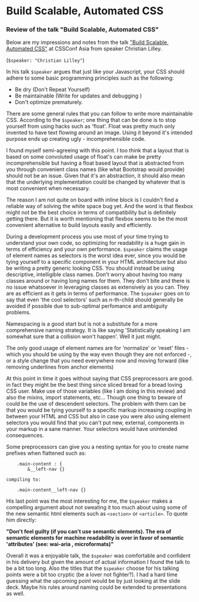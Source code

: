 # Build Scalable, Automated CSS

### Review of the talk "Build Scalable, Automated CSS"

Below are my impressions and notes from the talk ["Build Scalable, Automated CSS"](https://www.youtube.com/watch?v=Tk_0qYEFtAY) at CSSConf Asia from speaker Christian Lilley. 

(`$speaker: "Christian Lilley"`)

In his talk `$speaker` argues that just like your Javascript, your CSS should adhere to some basic programming principles such as the following:

- Be dry (Don't Repeat Yourself)
- Be maintainable (Write for updates and debugging )
- Don't optimize prematurely.

There are some general rules that you can follow to write more maintainable CSS. According to the `$speaker`; one thing that can be done is to stop yourself from using hacks such as 'float'. Float was pretty much only invented to have text flowing around an image. Using it beyond it's intended purpose ends up creating ugly - incomprehensible code.

I found myself semi-agreeing with this point. I too think that a layout that is based on some convoluted usage of float's can make be pretty incomprehensible but having a float based layout that is abstracted from you through convenient class names (like what Bootstrap would provide) should not be an issue. Given that it's an abstraction, it should also mean that the underlying implementation could be changed by whatever that is most convenient when necessary.

The reason I am not quite on board with inline block is I couldn't find a reliable way of solving the white space bug yet. And the word is that flexbox might not be the best choice in terms of compatibility but is definitely getting there. But it is worth mentioning that flexbox seems to be the most convenient alternative to build layouts easily and efficiently.

During a development process you use most of your time trying to understand your own code, so optimizing for readability is a huge gain in terms of efficiency and your own performance. `$speaker` claims the usage of element names as selectors is the worst idea ever, since you would be tying yourself to a specific component in your HTML architecture but also be writing a pretty generic looking CSS. You should instead be using descriptive, intelligible class names. Don't worry about having too many classes around or having long names for them. They don't bite and there is no issue whatsoever in leveraging classes as extensively as you can. They are as efficient as it gets in terms of performance. The `$speaker` goes on to say that even 'the cool selectors' such as n-th-child should generally be avoided if possible due to sub-optimal perfomance and ambiguity problems. 

Namespacing is a good start but is not a substitute for a more comprehensive naming strategy. It is like saying 'Statistically speaking I am somewhat sure that a collision won't happen'. Well it just might.

The only good usage of element names are for 'normalize' or 'reset' files -  which you should be using by the way even though they are not enforced -, or a style change that you need everywhere now and moving forward (like removing underlines from anchor elements)

At this point in time it goes without saying that CSS preprocessors are good. in fact they might be the best thing since sliced bread for a bread loving CSS user. Make use of those variables (like I am doing in this review) and also the mixins, import statements, etc... Though one thing to beware of could be the use of descendent selectors. The problem with them can be that you would be tying yourself to a specific markup increasing coupling in between your HTML and CSS but also in case you were also using element selectors you would find that you can't put new, external, components in your markup in a sane manner. Your selectors would have unintended consequences.

Some preprocessors can give you a nesting syntax for you to create name prefixes when flattened such as:
```
	.main-content : {
		&__left-nav {}
```
	compiling to:
```
	.main-content__left-nav {}
```

His last point was the most interesting for me, the `$speaker` makes a compelling argument about not sweating it too much about using some of the new semantic html elements such as `<section>` or `<article>`. To quote him directly:

**"Don't feel guilty (if you can't use semantic elements). The era of semantic elements for machine readability is over in favor of semantic 'attributes' (see: wai-aria , microformats)"**

Overall it was a enjoyable talk, the `$speaker` was comfortable and confident in his delivery but given the amount of actual information I found the talk to be a bit too long. Also the titles that the `$speaker` choose for his talking points were a bit too cryptic (be a lover not fighter?). I had a hard time guessing what the upcoming point would be by just looking at the slide deck. Maybe his rules around naming could be extended to presentations as well.

